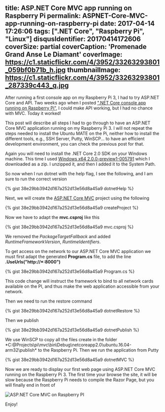 title: ASP.NET Core MVC app running on Raspberry Pi
permalink: ASPNET-Core-MVC-app-running-on-raspberry-pi
date: 2017-04-14 17:26:06
tags: [".NET Core", "Raspberry Pi", "Linux"]
disqusIdentifier: 20170414172606
coverSize: partial
coverCaption: 'Promenade Grand Anse Le Diamant'
coverImage: https://c1.staticflickr.com/4/3952/33263293801_059bf0b71b_h.jpg
thumbnailImage: https://c1.staticflickr.com/4/3952/33263293801_287339c443_q.jpg
---

After running a first console app on my Raspberry Pi 3, I had to try ASP.NET Core and API. Two weeks ago when I posted [".NET Core console app running on Raspberry Pi"](http://laurentkempe.com/2017/04/03/Dotnet-Core-app-running-on-raspberry-pi/), I could make API working, but I had no chance with MVC. Today it worked!

<!-- more -->

This post will describe all steps I had to go through to have an ASP.NET Core MVC application running on my Raspberry Pi 3. I will not repeat the steps needed to install the Ubuntu MATE on the Pi, neither how to install the different tools, e.g., SSH Server, Putty, WinSCP... to have an efficient development environment, you can check the previous post for that.

Again you will need to install the .NET Core 2.0 SDK on your Windows machine. This time I used [Windows x64 2.0.0-preview1-005791](https://github.com/dotnet/cli/tree/master) which I downloaded as a zip. I unzipped it, and then I added it to the System Path.

So now when I run dotnet with the help flag, I see the following, and I am sure to run the correct version

<div style="clear:both;"></div>{% gist 38e29bb3942d167a252d13e56d8a45a9 dotnetHelp %}

Next, we will create the [ASP.NET Core MVC](https://docs.microsoft.com/en-us/aspnet/core/) project using the following

<div style="clear:both;"></div>{% gist 38e29bb3942d167a252d13e56d8a45a9 createProject %}

Now we have to adapt the **mvc.csproj** like this

<div style="clear:both;"></div>{% gist 38e29bb3942d167a252d13e56d8a45a9 mvc.csproj %}

We removed the *PackageTargetFallback* and added *RuntimeFrameworkVersion*, *RuntimeIdentifiers*.

To get access on the network to our ASP.NET Core MVC application we must first adapt the generated **Program.cs** file, to add the line **.UseUrls("http://*:8000")**

<div style="clear:both;"></div>{% gist 38e29bb3942d167a252d13e56d8a45a9 Program.cs %}

This code change will instruct the framework to bind to all network cards available on the PI, and thus make the web application accessible from your network.

Then we need to run the restore command

<div style="clear:both;"></div>{% gist 38e29bb3942d167a252d13e56d8a45a9 dotnetRestore %}

Then we publish 

<div style="clear:both;"></div>{% gist 38e29bb3942d167a252d13e56d8a45a9 dotnetPublish %}

We use WinSCP to copy all the files create in the folder *C:\@Projects\pi\mvc\bin\Debug\netcoreapp2.0\ubuntu.16.04-arm32\publish\* to the Raspberry Pi. Then we run the application from Putty

<div style="clear:both;"></div>{% gist 38e29bb3942d167a252d13e56d8a45a9 dotnetMVC %}

Now we are ready to display our first web page using ASP.NET Core MVC running on the Raspberry Pi 3. The first time your browse the site, it will be slow because the Raspberry Pi needs to compile the Razor Page, but you will finally end in front of

![ASP.NET Core MVC on Raspberry PI](https://c1.staticflickr.com/3/2818/33902220761_b539cfd3fa_o.png)

Enjoy!